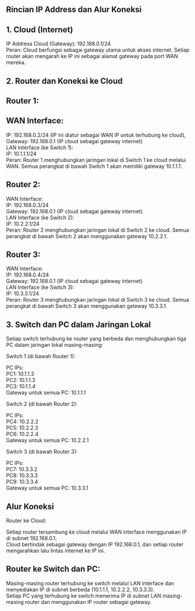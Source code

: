 ## Rincian IP Address dan Alur Koneksi
## 1. Cloud (Internet)
IP Address Cloud (Gateway): 192.168.0.1/24 <br>
Peran: Cloud berfungsi sebagai gateway utama untuk akses internet. Setiap router akan mengarah ke IP ini sebagai alamat gateway pada port WAN mereka.

## 2. Router dan Koneksi ke Cloud
## Router 1:

## WAN Interface:
IP: 192.168.0.2/24 (IP ini diatur sebagai WAN IP untuk terhubung ke cloud), <br>
Gateway: 192.168.0.1 (IP cloud sebagai gateway internet) <br>
LAN Interface (ke Switch 1): <br>
IP: 10.1.1.1/24 <br>
Peran: Router 1 menghubungkan jaringan lokal di Switch 1 ke cloud melalui WAN. Semua perangkat di bawah Switch 1 akan memiliki gateway 10.1.1.1. 

## Router 2:

WAN Interface: <br>
IP: 192.168.0.3/24 <br>
Gateway: 192.168.0.1 (IP cloud sebagai gateway internet) <br>
LAN Interface (ke Switch 2): <br>
IP: 10.2.2.1/24 <br>
Peran: Router 2 menghubungkan jaringan lokal di Switch 2 ke cloud. Semua perangkat di bawah Switch 2 akan menggunakan gateway 10.2.2.1. <br>

## Router 3:

WAN Interface: <br>
IP: 192.168.0.4/24 <br>
Gateway: 192.168.0.1 (IP cloud sebagai gateway internet) <br>
LAN Interface (ke Switch 3): <br>
IP: 10.3.3.1/24 <br> 
Peran: Router 3 menghubungkan jaringan lokal di Switch 3 ke cloud. Semua perangkat di bawah Switch 3 akan menggunakan gateway 10.3.3.1. <br>

## 3. Switch dan PC dalam Jaringan Lokal
Setiap switch terhubung ke router yang berbeda dan menghubungkan tiga PC dalam jaringan lokal masing-masing: <br>

Switch 1 (di bawah Router 1): <br>

PC IPs: <br>
PC1: 10.1.1.2 <br>
PC2: 10.1.1.3 <br>
PC3: 10.1.1.4 <br>
Gateway untuk semua PC: 10.1.1.1 <br>

Switch 2 (di bawah Router 2): <br>

PC IPs: <br>
PC4: 10.2.2.2 <br>
PC5: 10.2.2.3 <br>
PC6: 10.2.2.4 <br>
Gateway untuk semua PC: 10.2.2.1 <br>

Switch 3 (di bawah Router 3): <br>

PC IPs: <br>
PC7: 10.3.3.2 <br>
PC8: 10.3.3.3 <br>
PC9: 10.3.3.4 <br>
Gateway untuk semua PC: 10.3.3.1 <br>

## Alur Koneksi
Router ke Cloud: <br>

Setiap router tersambung ke cloud melalui WAN interface menggunakan IP di subnet 192.168.0.1. <br>
Cloud bertindak sebagai gateway dengan IP 192.168.0.1, dan setiap router mengarahkan lalu lintas internet ke IP ini. <br>

## Router ke Switch dan PC:

Masing-masing router terhubung ke switch melalui LAN interface dan menyediakan IP di subnet berbeda (10.1.1.1, 10.2.2.2, 10.3.3.3). <br>
Setiap PC yang terhubung ke switch menerima IP di subnet LAN masing-masing router dan menggunakan IP router sebagai gateway.
